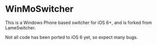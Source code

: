 WinMoSwitcher
=============

This is a Windows Phone based switcher for iOS 6+, and is forked from LameSwitcher.

Not all code has been ported to iOS 6 yet, so expect many bugs.
